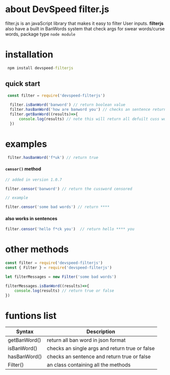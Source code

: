 # about DevSpeed filter.js 

filter.js is an javaScript library that makes it easy to filter User inputs. **filterjs** also  have a built in BanWords system that check args for swear words/curse words, package type `node module`

# installation

```cmd
 npm install devspeed-filterjs
```

## quick start 

```js
 const filter = require('devspeed-filterjs')
  
  filter.isBanWord('banword') // return boolean value
  filter.hasBanWord('how are banword you') // checks an sentence return boolean
  filter.getBanWord((results)=>{
      console.log(results) // note this will return all defuilt cuss words in json fromat
  }) 
```
# examples
```js
 filter.hasBanWord('f*uk') // return true
```

#### `censor()` method

``` js
// added in version 1.0.7

filter.censor('banword') // return the cussword censored

// example

filter.censor('some bad words') // return ****
```
#### also works in sentences

```js
filter.censor('hello f*ck you')  // return hello **** you
```


# other methods

```js
const filter = require('devspeed-filterjs') 
const { Filter } = require('devspeed-filterjs') 

let filterMessages = new Filter('some bad words')

filterMessages.isBanWord((results)=>{
    console.log(results) // return true or false
})
```


# funtions list

| Syntax | Description |
| ------| ----------- |
| getBanWord()    | return all ban word in json format |
| isBanWord()     | checks an single args and return true or false|
| hasBanWord()    | checks an sentence and return true or false |
| Filter()        | an class containing all the methods|
